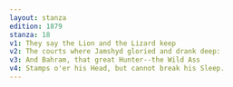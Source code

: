 ```yaml
---
layout: stanza
edition: 1879
stanza: 18
v1: They say the Lion and the Lizard keep
v2: The courts where Jamshyd gloried and drank deep:
v3: And Bahram, that great Hunter--the Wild Ass
v4: Stamps o'er his Head, but cannot break his Sleep.
---
```

